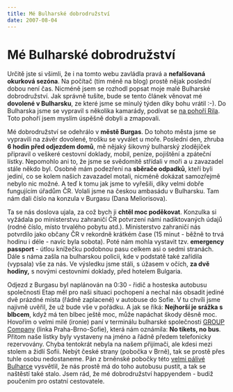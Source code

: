 ```yaml
---
title: Mé Bulharské dobrodružství
date: 2007-08-04
---
```



# Mé Bulharské dobrodružství

Určitě jste si všimli, že i na tomto webu zavládla pravá a **nefalšovaná okurková sezóna**. Na počítač (tím méně na blog) prostě nějak poslední dobou není čas. Nicméně jsem se rozhodl popsat moje malé Bulharské dobrodružství. Jak správně tušíte, bude se tento článek věnovat mé **dovolené v Bulharsku**, ze které jsme se minulý týden díky bohu vrátil :-). Do Bulharska jsme se vypravil s několika kamarády, podívat se [na pohoří Rila](http://cs.wikipedia.org/wiki/Rila "Popis pohoří Rila"). Toto pohoří jsem myslím úspěšně dobyli a zmapovali.

Mé dobrodružství se odehrálo v **městě Burgas**. Do tohoto města jsme se vypravili na závěr dovolené, trošku se vyválet u moře. Poslední den, zhruba **6 hodin před odjezdem domů**, mě nějaký šikovný bulharský zlodějíček připravil o veškeré cestovní doklady, mobil, peníze, pojištění a zpáteční lístky.  Nepomohlo ani to, že jsme se svědomitě střídali v moři a u zavazadel stále někdo byl. Osobně mám podezření na **sběrače odpadků**, kteří byli jediní, co se kolem našich zavazadel motali, nicméně dokázat samozřejmě nebylo nic možné. A teď k tomu jak jsme to vyřešili, díky velmi dobře fungujícím úřadům ČR. Volali jsme na českou ambasádu v Bulharsku. Tam nám dali číslo na konzula v Burgasu (Dana Meliorisova).

Ta se nás doslova ujala, za což bych ji **chtěl moc poděkovat**. Konzulka si vyžádala po ministerstvu zahraničí ČR potvrzení námi nadiktovaných údajů (rodné číslo, místo trvalého pobytu atd.). Ministerstvo zahraničí nás potvrdilo jako občany ČR v rekordně krátkém čase (15 minut - běžně to trvá hodinu i déle - navíc byla sobota). Poté nám mohla vystavit tzv. **emergency passport** - útlou knížečku podobnou pasu celkem asi o sedmi stranách. Dále s náma zašla na bulharskou policii, kde v podstatě také zařídila (vypsala) vše za nás. Ve výsledku jsme stáli, s úžasem v očích, **za dvě hodiny,** s novými cestovními doklady, před hotelem Bulgaria.

Odjezd z Burgasu byl naplánován na 0:30 - řidič a hosteska autobusu společnosti Etap měl pro naši situaci pochopení a nechal nás obsadit jediné dvě prázdné místa (řádně zaplacené) v autobuse do Sofie. V tu chvíli jsme najivně uvěřil, že už bude vše v pořádku. A jak se říká: **Nejhorší je srážka s blbcem**, když má ten blbec ještě moc, může napáchat škody děsně moc. Hovořím o velmi milé (ironie) paní v terminálu bulharské společnosti [GROUP Company](http://www.group-ood.com/) (linka Praha-Brno-Sofie), která nám oznámila: **No tikets, no bus**. Přitom naše lístky byly vystaveny na jméno a řádně předem telefonicky rezervovány. Chyba tentokrát nebyla na našem přijímači, ale kdesi mezi stolem a židlí Sofii. Nebýt české strany (pobočka v Brně), tak se prostě přes tuhle osobu nedostaneme. Pán z brněnské pobočky této [velmi pálivé Bulharce](http://recepty.ekucharka.cz/bulharska-pomazanka/ "Recept na podobně pálivou bulharku") vysvětlil, že nás prostě má do toho autobusu pustit, a tak se naštěstí také stalo. Jsem rád, že mé dobrodružství happyendem - budiž poučením pro ostatní cestovatele.

